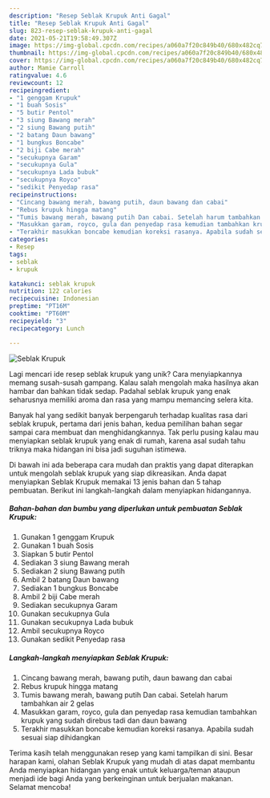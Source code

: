```yaml
---
description: "Resep Seblak Krupuk Anti Gagal"
title: "Resep Seblak Krupuk Anti Gagal"
slug: 823-resep-seblak-krupuk-anti-gagal
date: 2021-05-21T19:58:49.307Z
image: https://img-global.cpcdn.com/recipes/a060a7f20c849b40/680x482cq70/seblak-krupuk-foto-resep-utama.jpg
thumbnail: https://img-global.cpcdn.com/recipes/a060a7f20c849b40/680x482cq70/seblak-krupuk-foto-resep-utama.jpg
cover: https://img-global.cpcdn.com/recipes/a060a7f20c849b40/680x482cq70/seblak-krupuk-foto-resep-utama.jpg
author: Mamie Carroll
ratingvalue: 4.6
reviewcount: 12
recipeingredient:
- "1 genggam Krupuk"
- "1 buah Sosis"
- "5 butir Pentol"
- "3 siung Bawang merah"
- "2 siung Bawang putih"
- "2 batang Daun bawang"
- "1 bungkus Boncabe"
- "2 biji Cabe merah"
- "secukupnya Garam"
- "secukupnya Gula"
- "secukupnya Lada bubuk"
- "secukupnya Royco"
- "sedikit Penyedap rasa"
recipeinstructions:
- "Cincang bawang merah, bawang putih, daun bawang dan cabai"
- "Rebus krupuk hingga matang"
- "Tumis bawang merah, bawang putih Dan cabai. Setelah harum tambahkan air 2 gelas"
- "Masukkan garam, royco, gula dan penyedap rasa kemudian tambahkan krupuk yang sudah direbus tadi dan daun bawang"
- "Terakhir masukkan boncabe kemudian koreksi rasanya. Apabila sudah sesuai siap dihidangkan"
categories:
- Resep
tags:
- seblak
- krupuk

katakunci: seblak krupuk 
nutrition: 122 calories
recipecuisine: Indonesian
preptime: "PT16M"
cooktime: "PT60M"
recipeyield: "3"
recipecategory: Lunch

---
```



![Seblak Krupuk](https://img-global.cpcdn.com/recipes/a060a7f20c849b40/680x482cq70/seblak-krupuk-foto-resep-utama.jpg)

Lagi mencari ide resep seblak krupuk yang unik? Cara menyiapkannya memang susah-susah gampang. Kalau salah mengolah maka hasilnya akan hambar dan bahkan tidak sedap. Padahal seblak krupuk yang enak seharusnya memiliki aroma dan rasa yang mampu memancing selera kita.



Banyak hal yang sedikit banyak berpengaruh terhadap kualitas rasa dari seblak krupuk, pertama dari jenis bahan, kedua pemilihan bahan segar sampai cara membuat dan menghidangkannya. Tak perlu pusing kalau mau menyiapkan seblak krupuk yang enak di rumah, karena asal sudah tahu triknya maka hidangan ini bisa jadi suguhan istimewa.


Di bawah ini ada beberapa cara mudah dan praktis yang dapat diterapkan untuk mengolah seblak krupuk yang siap dikreasikan. Anda dapat menyiapkan Seblak Krupuk memakai 13 jenis bahan dan 5 tahap pembuatan. Berikut ini langkah-langkah dalam menyiapkan hidangannya.

<!--inarticleads1-->

##### Bahan-bahan dan bumbu yang diperlukan untuk pembuatan Seblak Krupuk:

1. Gunakan 1 genggam Krupuk
1. Gunakan 1 buah Sosis
1. Siapkan 5 butir Pentol
1. Sediakan 3 siung Bawang merah
1. Sediakan 2 siung Bawang putih
1. Ambil 2 batang Daun bawang
1. Sediakan 1 bungkus Boncabe
1. Ambil 2 biji Cabe merah
1. Sediakan secukupnya Garam
1. Gunakan secukupnya Gula
1. Gunakan secukupnya Lada bubuk
1. Ambil secukupnya Royco
1. Gunakan sedikit Penyedap rasa




<!--inarticleads2-->

##### Langkah-langkah menyiapkan Seblak Krupuk:

1. Cincang bawang merah, bawang putih, daun bawang dan cabai
1. Rebus krupuk hingga matang
1. Tumis bawang merah, bawang putih Dan cabai. Setelah harum tambahkan air 2 gelas
1. Masukkan garam, royco, gula dan penyedap rasa kemudian tambahkan krupuk yang sudah direbus tadi dan daun bawang
1. Terakhir masukkan boncabe kemudian koreksi rasanya. Apabila sudah sesuai siap dihidangkan




Terima kasih telah menggunakan resep yang kami tampilkan di sini. Besar harapan kami, olahan Seblak Krupuk yang mudah di atas dapat membantu Anda menyiapkan hidangan yang enak untuk keluarga/teman ataupun menjadi ide bagi Anda yang berkeinginan untuk berjualan makanan. Selamat mencoba!
